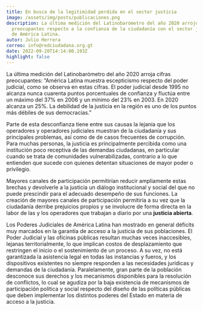 ```yaml
---
title: En busca de la legitimidad perdida en el sector justicia
image: /assets/img/posts/publicaciones.png
description: La última medición del Latinobarómetro del año 2020 arrojo cifras
  preocupantes respecto a la confianza de la ciudadanía con el sector justicia
  de América Latina.
autor: Julio Herrera
correo: info@redciudadana.org.gt
date: 2022-09-20T14:14:00.193Z
highlight: false
---
```

La última medición del Latinobarómetro del año 2020 arroja cifras preocupantes: “América Latina muestra escepticismo respecto del poder judicial, como se observa en estas cifras. El poder judicial desde 1995 no alcanza nunca cuarenta puntos porcentuales de confianza y fluctúa entre un máximo del 37% en 2006 y un mínimo del 23% en 2003. En 2020 alcanza un 25%. La debilidad de la justicia en la región es uno de los puntos más débiles de sus democracias.” 

Parte de esta desconfianza tiene entre sus causas la lejanía que los operadores y operadores judiciales muestran de la ciudadanía y sus principales problemas, así como de de casos frecuentes de corrupción. Para muchas personas, la justicia es principalmente percibida como una institución poco receptiva de las demandas ciudadanas, en particular cuando se trata de comunidades vulnerabilizadas, contrario a lo que entienden que sucede con quienes detentan situaciones de mayor poder o privilegio.

Mayores canales de participación permitirían reducir ampliamente estas brechas y devolverle a la justicia un diálogo institucional y social del que no puede prescindir para el adecuado desempeño de sus funciones. La creación de mayores canales de participación permitiría a su vez que la ciudadanía derribe prejuicios propios y se involucre de forma directa en la labor de las y los operadores que trabajan a diario por una **justicia abierta**.

Los Poderes Judiciales de América Latina han mostrado en general déficits muy marcados en la garantía de acceso a la justicia de sus poblaciones. El Poder Judicial y las oficinas públicas resultan muchas veces inaccesibles, lejanas territorialmente, lo que implican costos de desplazamiento que restringen el inicio o el sostenimiento de un proceso. A su vez, no está garantizada la asistencia legal en todas las instancias y fueros, y los dispositivos existentes no siempre responden a las necesidades jurídicas y demandas de la ciudadanía. Paralelamente, gran parte de la población desconoce sus derechos y los mecanismos disponibles para la resolución de conflictos, lo cual se agudiza por la baja existencia de mecanismos de participación política y social respecto del diseño de las políticas públicas que deben implementar los distintos poderes del Estado en materia de acceso a la justicia.